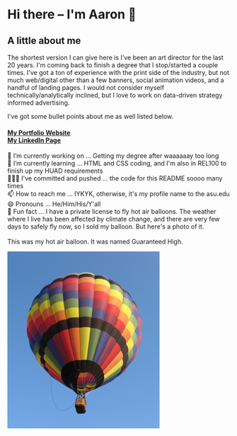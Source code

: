 # Hi there – I'm Aaron 👋

<!--
**awolske1/awolske1** is a ✨ _special_ ✨ repository because its `README.md` (this file) appears on your GitHub profile.

Here are some ideas to get you started:-->
## A little about me

<p>
The shortest version I can give here is I've been an art director for the last 20 years. I'm coming back to finish a degree that I stop/started a couple times. I've got a ton of experience with the print side of the industry, but not much web/digital other than a few banners, social animation videos, and a handful of landing pages. I would not consider myself technically/analytically inclined, but I love to work on data-driven strategy informed advertising.

I've got some bullet points about me as well listed below. 

<h4> 
    <a href="http://aaronwolske.carbonmade.com" target="_blank"><u>My Portfolio Website</u></a><br>
    <a href="https://www.linkedin.com/in/aaron-wolske" target="_blank"><u>My LinkedIn Page</u></a>
</h4>

<p>
    🔭 I’m currently working on ... Getting my degree after waaaaaay too long <br>
    🌱 I’m currently learning ... HTML and CSS coding, and I'm also in REL100 to finish up my HUAD requirements<br>
    👨🏻‍💻 I've committed and pushed ... the code for this README soooo many times<br>
    📫 How to reach me ... IYKYK, otherwise, it's my profile name to the asu.edu<br>
    😄 Pronouns ... He/Him/His/Y'all<br>
    🎈 Fun fact ... I have a private license to fly hot air balloons. The weather where I live has been affected by climate change, and there are very few days to safely fly now, so I sold my balloon. But here's a photo of it. <br>
<br>
This was my hot air balloon. It was named Guaranteed High.</p>

![Guaranteed High](images/IMG_0099.png)